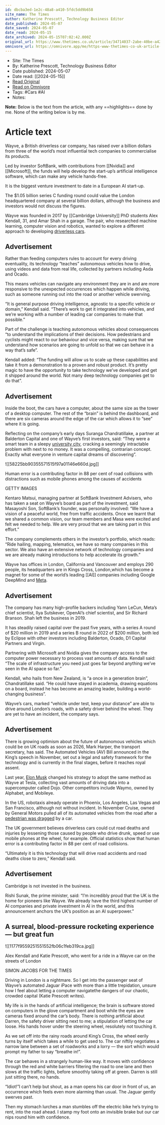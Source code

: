 ```yaml
---
id: dbcba3ed-1e2c-48a8-a410-5fdc5dd9b658
site_name: The Times
author: Katherine Prescott, Technology Business Editor
date_published: 2024-05-07
date_saved: 2024-05-07
date_read: 2024-05-15
date_archived: 2024-05-15T07:02:42.000Z
original_url: https://www.thetimes.co.uk/article/34714037-2abe-40be-a42f-57873d7c2e41?shareToken=f0956a016c8aaa9b931f130ed5f37b31
omnivore_url: https://omnivore.app/me/https-www-thetimes-co-uk-article-34714037-2-abe-40-be-a-42-f-578-18f51dc2029
---
```


 - Site: The Times
 - By: Katherine Prescott, Technology Business Editor
 - Date published: 2024-05-07
 - Date read: [[2024-05-15]]
 - [Read Original](https://www.thetimes.co.uk/article/34714037-2abe-40be-a42f-57873d7c2e41?shareToken=f0956a016c8aaa9b931f130ed5f37b31)
 - [Read on Omnivore](https://omnivore.app/me/https-www-thetimes-co-uk-article-34714037-2-abe-40-be-a-42-f-578-18f51dc2029)
 - Tags:  #Cars #AI 
 - Notes: 

**Note:** Below is the text from the article, with any ==highlights== done by me. None of the writing below is by me.

# Article text
Wayve, a British driverless car company, has raised over a billion dollars from three of the world’s most influential tech companies to commercialise its products.

Led by investor SoftBank, with contributions from [[Nvidia]] and [[Microsoft]], the funds will help develop the start-up’s artificial intelligence software, which can make any vehicle hands-free. 

It is the biggest venture investment to date in a European AI start-up. 

The $1.05 billion series C funding round could value the London headquartered company at several billion dollars, although the business and investors would not discuss the figures. 

Wayve was founded in 2017 by [[Cambridge University]] PhD students Alex Kendall, 31, and Amar Shah in a garage. The pair, who researched machine learning, computer vision and robotics, wanted to explore a different approach to developing [driverless cars](https://www.thetimes.co.uk/article/driverless-cars-uk-roads-2026-transport-vehicles-gkwdq9j9m). 

## Advertisement

Rather than feeding computers rules to account for every driving eventuality, its technology “teaches” autonomous vehicles how to drive, using videos and data from real life, collected by partners including Asda and Ocado.

This means vehicles can navigate any environment they are in and are more responsive to the unexpected occurrences which happen while driving, such as someone running out into the road or another vehicle swerving.

“It is general purpose driving intelligence, agnostic to a specific vehicle or domain,” Kendall said. “There’s work to get it integrated into vehicles, and we’re working with a number of leading car companies to make that possible.”

Part of the challenge is teaching autonomous vehicles about consequences “to understand the implications of their decisions. How pedestrians and cyclists might react to our behaviour and vice versa, making sure that we understand how scenarios are going to unfold so that we can behave in a way that’s safe”.

Kendall added: “The funding will allow us to scale up these capabilities and take it from a demonstration to a proven and robust product. It’s pretty magic to have the opportunity to take technology we’ve developed and get it shipped around the world. Not many deep technology companies get to do that”. 

## Advertisement

Inside the boot, the cars have a computer, about the same size as the tower of a desktop computer. The rest of the “brain” is behind the dashboard, and there are six cameras around the edge of the car which allows it to “see” where it is going. 

Reflecting on the company’s early days Suranga Chandratillake, a partner at Balderton Capital and one of Wayve’s first investors, said: “They were a smart team in a sleepy [university city](https://www.thetimes.co.uk/article/cambridge-helps-academics-take-punt-on-commercialising-research-355rztvfb), cracking a seemingly intractable problem with next to no money. It was a compelling, contrarian concept. Exactly what everyone in venture capital dreams of discovering”. 

![[58225bb90355571515f97a01146e660d.jpg]]

Human error is a contributing factor in 88 per cent of road collisions with distractions such as mobile phones among the causes of accidents

GETTY IMAGES

Kentaro Matsui, managing partner at SoftBank Investment Advisers, who has taken a seat on Wayve’s board as part of the investment, said Masayoshi Son, SoftBank’s founder, was personally involved: “We have a vision of a peaceful world, free from traffic accidents. Once we learnt that we shared a common vision, our team members and Masa were excited and felt we needed to help. We are very proud that we are taking part in this effort.”

The company complements others in the investor’s portfolio, which reads: “Ride hailing, mapping, telematics, we have so many companies in this sector. We also have an extensive network of technology companies and we are already making introductions to help accelerate its growth.”

Wayve has offices in London, California and Vancouver and employs 290 people, its headquarters are in Kings Cross, London,which has become a magnet for some of the world’s leading [[AI]] companies including Google DeepMind and [Meta](https://www.thetimes.co.uk/topic/meta). 

## Advertisement

The company has many high-profile backers including Yann LeCun, Meta’s chief scientist, Ilya Sutskever, OpenAI’s chief scientist, and Sir Richard Branson. Shah left the business in 2019\. 

It has steadily raised capital over the past five years, with a series A round of $20 million in 2019 and a series B round in 2022 of $200 million, both led by Eclipse with other investors including Balderton, Ocado, D1 Capital Partners and Virgin. 

Partnering with Microsoft and Nvidia gives the company access to the computer power necessary to process vast amounts of data. Kendall said: “The scale of infrastructure you need just goes far beyond anything we’ve seen in the AI space so far.”

Kendall, who hails from New Zealand, is “a once in a generation brain”, Chandratillake said. “He could have stayed in academia, drawing equations on a board, instead he has become an amazing leader, building a world-changing business”.

Wayve’s cars, marked “vehicle under test, keep your distance” are able to drive around London’s roads, with a safety driver behind the wheel. They are yet to have an incident, the company says. 

## Advertisement

There is growing optimism about the future of autonomous vehicles which could be on UK roads as soon as 2026, Mark Harper, the transport secretary, has said. The Automated Vehicles (AV) Bill announced in the King’s speech in November, set out a legal and safety framework for the technology and is currently in the final stages, before it reaches royal assent.

Last year, [Elon Musk](https://www.thetimes.co.uk/topic/elon-musk) changed his strategy to adopt the same method as Wayve at Tesla, collecting vast amounts of driving data into a supercomputer called Dojo. Other competitors include Waymo, owned by Alphabet, and Mobileye. 

In the US, robotaxis already operate in Phoenix, Los Angeles, Las Vegas and San Francisco, although not without incident. In November Cruise, owned by General Motors pulled all of its automated vehicles from the road after a [pedestrian was dragged](https://www.thetimes.co.uk/article/california-puts-brakes-on-dangerous-cruise-robotaxis-68j8s8wcb) by a car.

The UK government believes driverless cars could cut road deaths and injuries by lessening those caused by people who drive drunk, speed or use mobile phones at the wheel, for example. Official statistics show that human error is a contributing factor in 88 per cent of road collisions. 

“Ultimately it is this technology that will drive road accidents and road deaths close to zero,” Kendall said. 

## Advertisement

Cambridge is not invested in the business.

Rishi Sunak, the prime minister, said: “I’m incredibly proud that the UK is the home for pioneers like Wayve. We already have the third highest number of AI companies and private investment in AI in the world, and this announcement anchors the UK’s position as an AI superpower.”

## A surreal, blood-pressure rocketing experience — but great fun

![[1177f9559251551552fb06c1feb319ca.jpg]]

Alex Kendall and Katie Prescott, who went for a ride in a Wayve car on the streets of London

SIMON JACOBS FOR THE TIMES

Driving in London is a nightmare. So I get into the passenger seat of Wayve’s automated Jaguar iPace with more than a little trepidation, unsure how I feel about letting a computer navigatethe dangers of our chaotic, crowded capital (Katie Prescott writes). 

My life is in the hands of artificial intelligence; the brain is software stored on computers in the glove compartment and boot while the eyes are cameras fixed around the car’s body. There is nothing artificial about Darren, the safety driver sitting next to me; a stipulation of letting the car loose. His hands hover under the steering wheel, resolutely not touching it. 

As we set off into the rainy roads around King’s Cross, the wheel eerily turns by itself which takes a while to get used to. The car niftily negotiates a narrow lane between a set of roadworks and a lorry — the sort which would prompt my father to say “breathe in!”. 

The car behaves in a strangely human-like way. It moves with confidence through the red and white barriers filtering the road to one lane and then slows at the traffic lights, before smoothly taking off at green. Darren is still just sitting there, no hands. 

“Idiot!”I can’t help but shout, as a man opens his car door in front of us, an occurrence which feels even more alarming than usual. The Jaguar gently swerves past. 

Then my stomach lurches a man stumbles off the electric bike he’s trying to rent, into the road ahead. I stamp my foot onto an invisible brake but our car nips round him with confidence. 


